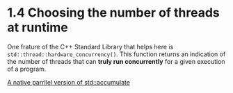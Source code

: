 # 1.4 Choosing the number of threads at runtime

One frature of the C++ Standard Library that helps here is  
`std::thread::hardware_concurrency()`. This function returns an indication of  
the number of threads that can **truly run concurrently** for a given execution  
of a program.

[A native parrllel version of std::accumulate](list2_9.cc)
